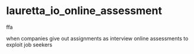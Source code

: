 # lauretta_io_online_assessment
ffa

when companies give out assignments as interview online assessments to exploit job seekers
